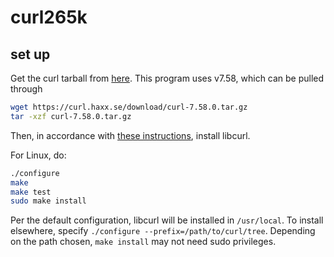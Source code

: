 # curl265k

## set up
Get the curl tarball from [here](https://curl.haxx.se/download.html).
This program uses v7.58, which can be pulled through
```bash
wget https://curl.haxx.se/download/curl-7.58.0.tar.gz
tar -xzf curl-7.58.0.tar.gz
```

Then, in accordance with [these instructions](https://curl.haxx.se/docs/install.html), install libcurl.

For Linux, do:
```bash
./configure
make
make test
sudo make install
```

Per the default configuration, libcurl will be installed in `/usr/local`.
To install elsewhere, specify `./configure --prefix=/path/to/curl/tree`.
Depending on the path chosen, `make install` may not need sudo privileges.


